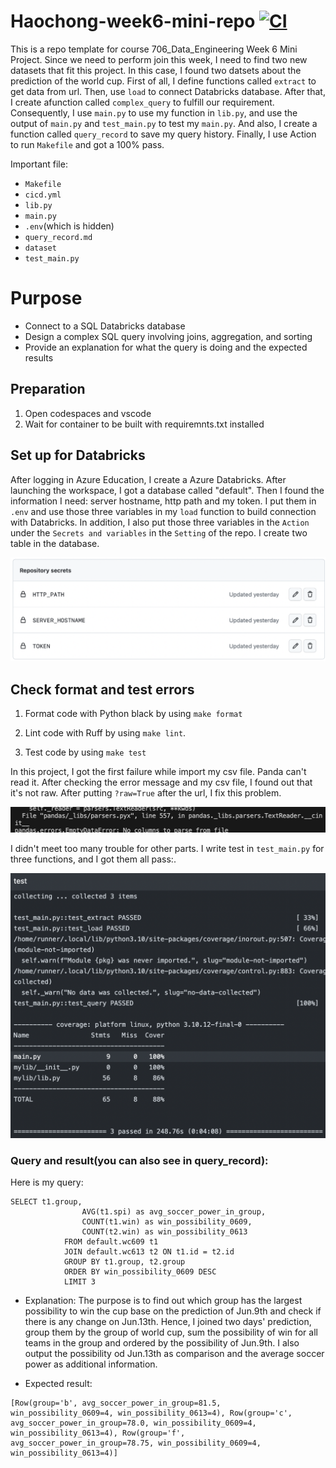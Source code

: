 # Haochong-week6-mini-repo [![CI](https://github.com/hxia5/Haochong-Week-6/actions/workflows/cicd.yml/badge.svg)](https://github.com/hxia5/Haochong-Week-6/actions/workflows/cicd.yml)
This is a repo template for course 706_Data_Engineering Week 6 Mini Project. Since we need to perform join this week, I need to find two new datasets that fit this project. In this case, I found two datsets about the prediction of the world cup. First of all, I define functions called `extract` to get data from url. Then, use `load` to connect Databricks database. After that, I create afunction called `complex_query` to fulfill our requirement. Consequently, I use `main.py` to use my function in `lib.py`, and use the output of `main.py` and `test_main.py` to test my `main.py`. And also, I create a function called `query_record` to save my query history. Finally, I use Action to run `Makefile` and got a 100% pass. 

Important file:
* `Makefile`
* `cicd.yml`
* `lib.py`
* `main.py`
* `.env`(which is hidden)
* `query_record.md`
* `dataset`
* `test_main.py`

# Purpose
- Connect to a SQL Databricks database
- Design a complex SQL query involving joins, aggregation, and sorting
- Provide an explanation for what the query is doing and the expected results

## Preparation 
1. Open codespaces and vscode
2. Wait for container to be built with requiremnts.txt installed

## Set up for Databricks
After logging in Azure Education, I create a Azure Databricks. After launching the 
workspace, I got a database called "default". Then I found the information I need: server hostname, http path and my token. I put them in `.env` and use those three variables in my `load` function to build connection with Databricks. In addition, I also put those three variables in the `Action` under the `Secrets and variables` in the `Setting` of the repo. I create two table in the database. 

![Alt text](<截屏2023-10-08 上午12.33.57.png>)

## Check format and test errors
1. Format code with Python black by using `make format`

2. Lint code with Ruff by using `make lint`. 

3. Test code by using `make test`

In this project, I got the first failure while import my csv file. Panda can't read it. After checking the error message and my csv file, I found out that it's not raw. After putting `?raw=True` after the url, I fix this problem. 

![Alt text](<截屏2023-10-07 下午3.06.14.png>)

I didn't meet too many trouble for other parts. I write test in `test_main.py` for three functions, and I got them all pass:.

![Alt text](<截屏2023-10-07 下午3.23.45.png>)

### Query and result(you can also see in query_record):
Here is my query:

```
SELECT t1.group,
                AVG(t1.spi) as avg_soccer_power_in_group,
                COUNT(t1.win) as win_possibility_0609,
                COUNT(t2.win) as win_possibility_0613
            FROM default.wc609 t1
            JOIN default.wc613 t2 ON t1.id = t2.id
            GROUP BY t1.group, t2.group
            ORDER BY win_possibility_0609 DESC
            LIMIT 3
```
* Explanation:
The purpose is to find out which group has the largest possibility to win the cup base on the prediction of Jun.9th and check if there is any change on Jun.13th. Hence, I joined two days' prediction, group them by the group of world cup, sum the possibility of win for all teams in the group and ordered by the possibility of Jun.9th. I also output the possibility od Jun.13th as comparison and the average soccer power as additional information.

* Expected result:

```response from databricks
[Row(group='b', avg_soccer_power_in_group=81.5, win_possibility_0609=4, win_possibility_0613=4), Row(group='c', avg_soccer_power_in_group=78.0, win_possibility_0609=4, win_possibility_0613=4), Row(group='f', avg_soccer_power_in_group=78.75, win_possibility_0609=4, win_possibility_0613=4)]
```


